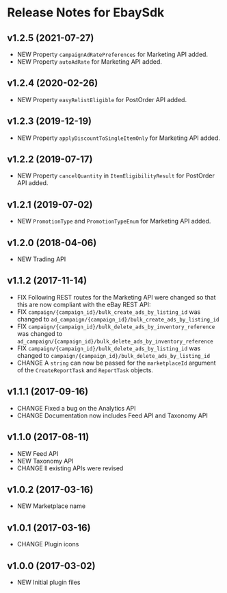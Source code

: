 # Release Notes for EbaySdk

## v1.2.5 (2021-07-27)
- NEW Property `campaignAdRatePreferences` for Marketing API added.
- NEW Property `autoAdRate` for Marketing API added.

## v1.2.4 (2020-02-26)
- NEW Property `easyRelistEligible` for PostOrder API added.

## v1.2.3 (2019-12-19)
- NEW Property `applyDiscountToSingleItemOnly` for Marketing API added.

## v1.2.2 (2019-07-17)
- NEW Property `cancelQuantity` in `ItemEligibilityResult` for PostOrder API added.

## v1.2.1 (2019-07-02)
- NEW `PromotionType` and `PromotionTypeEnum` for Marketing API added.

## v1.2.0 (2018-04-06)
- NEW Trading API

## v1.1.2 (2017-11-14)
- FIX Following REST routes for the Marketing API were changed so that this are now compliant with the eBay REST API:
- FIX `campaign/{campaign_id}/bulk_create_ads_by_listing_id` was changed to `ad_campaign/{campaign_id}/bulk_create_ads_by_listing_id`
- FIX `campaign/{campaign_id}/bulk_delete_ads_by_inventory_reference` was changed to `ad_campaign/{campaign_id}/bulk_delete_ads_by_inventory_reference`
- FIX `campaign/{campaign_id}/bulk_delete_ads_by_listing_id` was changed to `campaign/{campaign_id}/bulk_delete_ads_by_listing_id`
- CHANGE A `string` can now be passed for the `marketplaceId` argument of the `CreateReportTask` and `ReportTask` objects.

## v1.1.1 (2017-09-16)
- CHANGE Fixed a bug on the Analytics API
- CHANGE Documentation now includes Feed API and Taxonomy API

## v1.1.0 (2017-08-11)
- NEW Feed API 
- NEW Taxonomy API
- CHANGE ll existing APIs were revised

## v1.0.2 (2017-03-16)
- NEW Marketplace name

## v1.0.1 (2017-03-16)
- CHANGE Plugin icons

## v1.0.0 (2017-03-02)
- NEW Initial plugin files